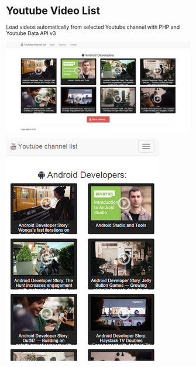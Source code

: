 # Youtube Video List
Load videos automatically from selected Youtube channel with PHP and Youtube Data API v3

![YoutubeVideoList](img/screenshot1.PNG)

![YoutubeVideoList](img/screenshot2.PNG)
